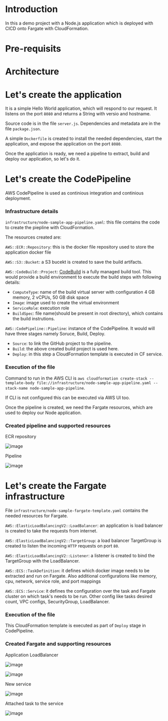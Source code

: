 # Introduction

In this a demo project with a Node.js application which is deployed with CICD onto Fargate with CloudFormation.

# Pre-requisits

# Architecture

# Let's create the application

It is a simple Hello World application, which will respond to our request. It listens on the port `8080` and returns a String with versio and hostname.

Source code is in the file `server.js`. Dependencies and metadata are in the file `package.json`.

A simple `Dockerfile` is created to install the needed dependencies, start the application, and expose the application on the port `8080`.

Once the application is ready, we need a pipeline to extract, build and deploy our application, so let's do it.

# Let's create the CodePipeline

AWS CodePipeline is used as continious integration and continious deployment.

### Infrastructure details
`infrastructure/node-sample-app-pipeline.yaml`: this file contains the code to create the piepline with CloudFormation.

The resources created are:

`AWS::ECR::Repository`: this is the docker file repository used to store the application docker file

`AWS::S3::Bucket`: a S3 bucekt is created to save the build artifacts.

`AWS::CodeBuild::Project`: [CodeBuild](https://aws.amazon.com/codebuild/) is a fully managed build tool. This would provide a build environment to execute the build steps with following details:
  - `ComputeType`: name of the build virtual server with configuration 4 GB memory, 2 vCPUs, 50 GB disk space
  - `Image`: image used to create the virtual environment
  - `ServiceRole`: execution role
  - `BuildSpec`: file name(should be present in root directory), which contains the build instrutions.

`AWS::CodePipeline::Pipeline`: instance of the CodePipeline. It would will have three stages namely Soruce, Build, Deploy.
  - `Source`: to link the GitHub project to the pipeline.
  - `Build`: the above created build project is used here.
  - `Deploy`: in this step a CloudFormation template is executed in CF service. 

### Execution of the file

Command to run in the AWS CLI is `aws cloudformation create-stack --template-body file://infrastructure/node-sample-app-pipeline.yaml --stack-name node-sample-app-pipeline`.

If CLI is not configured this can be executed via AWS UI too.

Once the pipeline is created, we need the Fargate resources, which are used to deploy our Node application.

### Created pipeline and supported resources

ECR repository

![image](https://user-images.githubusercontent.com/15073157/193581731-22ad6b40-9778-41d0-a1ad-8bdb563501b5.png)

Pipeline

![image](https://user-images.githubusercontent.com/15073157/193584105-ec50b743-a807-4898-876b-f02729e33f77.png)


# Let's create the Fargate infrastructure

File `infrastructure/node-sample-fargate-template.yaml` contains the needed resources for Fargate.

`AWS::ElasticLoadBalancingV2::LoadBalancer`: an application is load balancer is created to take the requests from internet. 

`AWS::ElasticLoadBalancingV2::TargetGroup`: a load balancer TargetGroup is created to listen the incoming `HTTP` requests on port `80`.

`AWS::ElasticLoadBalancingV2::Listener`: a listener is created to bind the TargetGroup with the LoadBalancer.

`AWS::ECS::TaskDefinition`: it defines which docker image needs to be extracted and run on Fargate. Also additional configurations like  memory, cpu, network, service role, and port mappings

`AWS::ECS::Service`: it defines the configuration over the task and Fargate cluster on which task's needs to be run. Other config like tasks desired count, VPC configs, SecurityGroup, LoadBalancer.

### Execution of the file

This CloudFormation template is executed as part of `Deploy` stage in CodePipeline.

### Created Fargate and supporting resources

Application LoadBalancer

![image](https://user-images.githubusercontent.com/15073157/193603572-b83164e0-c0dc-4a1d-b5a3-516d7c91c6d2.png)

![image](https://user-images.githubusercontent.com/15073157/193603954-748626eb-35b8-44a5-85c0-89b92d1f6126.png)

New service

![image](https://user-images.githubusercontent.com/15073157/193604240-ab41b957-3ed5-4818-a532-4fd3aedf69b8.png)

Attached task to the service

![image](https://user-images.githubusercontent.com/15073157/193604870-ebe91ea7-e4f3-4e64-a461-5410685a31fa.png)








